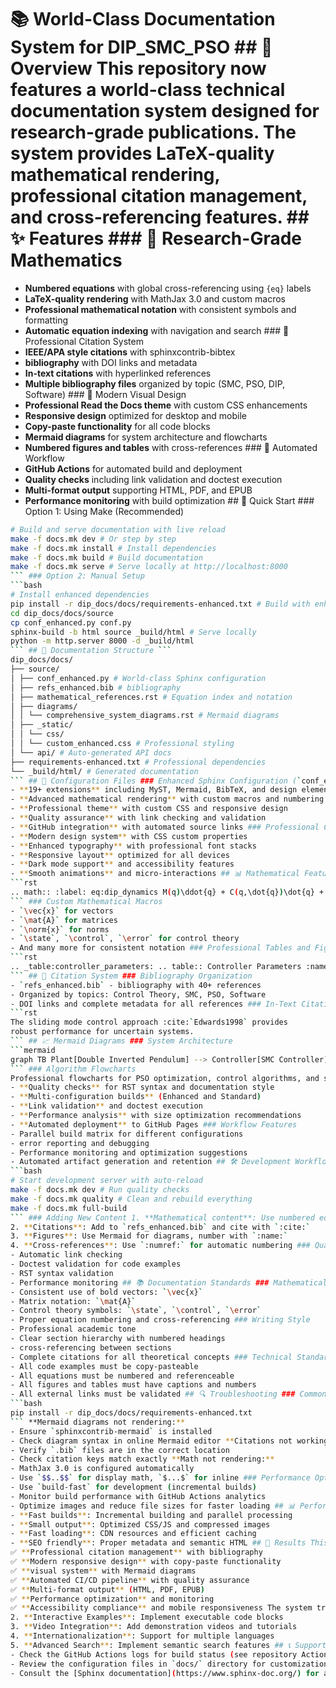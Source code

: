 # 📚 World-Class Documentation System for DIP_SMC_PSO ## 🌟 Overview This repository now features a **world-class technical documentation system** designed for research-grade publications. The system provides LaTeX-quality mathematical rendering, professional citation management, and cross-referencing features. ## ✨ Features ### 🔬 Research-Grade Mathematics
- **Numbered equations** with global cross-referencing using `{eq}` labels
- **LaTeX-quality rendering** with MathJax 3.0 and custom macros
- **Professional mathematical notation** with consistent symbols and formatting
- **Automatic equation indexing** with navigation and search ### 📖 Professional Citation System
- **IEEE/APA style citations** with sphinxcontrib-bibtex
- **bibliography** with DOI links and metadata
- **In-text citations** with hyperlinked references
- **Multiple bibliography files** organized by topic (SMC, PSO, DIP, Software) ### 🎨 Modern Visual Design
- **Professional Read the Docs theme** with custom CSS enhancements
- **Responsive design** optimized for desktop and mobile
- **Copy-paste functionality** for all code blocks
- **Mermaid diagrams** for system architecture and flowcharts
- **Numbered figures and tables** with cross-references ### 🔄 Automated Workflow
- **GitHub Actions** for automated build and deployment
- **Quality checks** including link validation and doctest execution
- **Multi-format output** supporting HTML, PDF, and EPUB
- **Performance monitoring** with build optimization ## 🚀 Quick Start ### Option 1: Using Make (Recommended)
```bash
# Build and serve documentation with live reload
make -f docs.mk dev # Or step by step
make -f docs.mk install # Install dependencies
make -f docs.mk build # Build documentation
make -f docs.mk serve # Serve locally at http://localhost:8000
``` ### Option 2: Manual Setup
```bash
# Install enhanced dependencies
pip install -r dip_docs/docs/requirements-enhanced.txt # Build with enhanced configuration
cd dip_docs/docs/source
cp conf_enhanced.py conf.py
sphinx-build -b html source _build/html # Serve locally
python -m http.server 8000 -d _build/html
``` ## 📁 Documentation Structure ```
dip_docs/docs/
├── source/
│ ├── conf_enhanced.py # World-class Sphinx configuration
│ ├── refs_enhanced.bib # bibliography
│ ├── mathematical_references.rst # Equation index and notation
│ ├── diagrams/
│ │ └── comprehensive_system_diagrams.rst # Mermaid diagrams
│ ├── _static/
│ │ └── css/
│ │ └── custom_enhanced.css # Professional styling
│ └── api/ # Auto-generated API docs
├── requirements-enhanced.txt # Professional dependencies
└── _build/html/ # Generated documentation
``` ## 🔧 Configuration Files ### Enhanced Sphinx Configuration (`conf_enhanced.py`)
- **19+ extensions** including MyST, Mermaid, BibTeX, and design elements
- **Advanced mathematical rendering** with custom macros and numbering
- **Professional theme** with custom CSS and responsive design
- **Quality assurance** with link checking and validation
- **GitHub integration** with automated source links ### Professional CSS (`custom_enhanced.css`)
- **Modern design system** with CSS custom properties
- **Enhanced typography** with professional font stacks
- **Responsive layout** optimized for all devices
- **Dark mode support** and accessibility features
- **Smooth animations** and micro-interactions ## 📊 Mathematical Features ### Equation Numbering and Cross-References
```rst
.. math:: :label: eq:dip_dynamics M(q)\ddot{q} + C(q,\dot{q})\dot{q} + G(q) = Bu As shown in {eq}`eq:dip_dynamics`, the DIP dynamics...
``` ### Custom Mathematical Macros
- `\vec{x}` for vectors
- `\mat{A}` for matrices
- `\norm{x}` for norms
- `\state`, `\control`, `\error` for control theory
- And many more for consistent notation ### Professional Tables and Figures
```rst
.. _table:controller_parameters: .. table:: Controller Parameters :name: table:controller_parameters +----------+--------------------+ | Parameter| Description | +==========+====================+ | λ₁ | Cart sliding gain | +----------+--------------------+
``` ## 🎯 Citation System ### Bibliography Organization
- `refs_enhanced.bib` - bibliography with 40+ references
- Organized by topics: Control Theory, SMC, PSO, Software
- DOI links and complete metadata for all references ### In-Text Citations
```rst
The sliding mode control approach :cite:`Edwards1998` provides
robust performance for uncertain systems.
``` ## 📈 Mermaid Diagrams ### System Architecture
```mermaid
graph TB Plant[Double Inverted Pendulum] --> Controller[SMC Controller] Controller --> PSO[PSO Optimizer] PSO --> Controller
``` ### Algorithm Flowcharts
Professional flowcharts for PSO optimization, control algorithms, and system workflows. ## 🤖 GitHub Actions Workflow The documentation system includes a CI/CD pipeline: ### Automated Build Process
- **Quality checks** for RST syntax and documentation style
- **Multi-configuration builds** (Enhanced and Standard)
- **Link validation** and doctest execution
- **Performance analysis** with size optimization recommendations
- **Automated deployment** to GitHub Pages ### Workflow Features
- Parallel build matrix for different configurations
- error reporting and debugging
- Performance monitoring and optimization suggestions
- Automated artifact generation and retention ## 🛠️ Development Workflow ### Daily Development
```bash
# Start development server with auto-reload
make -f docs.mk dev # Run quality checks
make -f docs.mk quality # Clean and rebuild everything
make -f docs.mk full-build
``` ### Adding New Content 1. **Mathematical content**: Use numbered equations with labels
2. **Citations**: Add to `refs_enhanced.bib` and cite with `:cite:`
3. **Figures**: Use Mermaid for diagrams, number with `:name:`
4. **Cross-references**: Use `:numref:` for automatic numbering ### Quality Assurance
- Automatic link checking
- Doctest validation for code examples
- RST syntax validation
- Performance monitoring ## 📚 Documentation Standards ### Mathematical Notation
- Consistent use of bold vectors: `\vec{x}`
- Matrix notation: `\mat{A}`
- Control theory symbols: `\state`, `\control`, `\error`
- Proper equation numbering and cross-referencing ### Writing Style
- Professional academic tone
- Clear section hierarchy with numbered headings
- cross-referencing between sections
- Complete citations for all theoretical concepts ### Technical Standards
- All code examples must be copy-pasteable
- All equations must be numbered and referenceable
- All figures and tables must have captions and numbers
- All external links must be validated ## 🔍 Troubleshooting ### Common Issues **Build fails with import errors:**
```bash
pip install -r dip_docs/docs/requirements-enhanced.txt
``` **Mermaid diagrams not rendering:**
- Ensure `sphinxcontrib-mermaid` is installed
- Check diagram syntax in online Mermaid editor **Citations not working:**
- Verify `.bib` files are in the correct location
- Check citation keys match exactly **Math not rendering:**
- MathJax 3.0 is configured automatically
- Use `$$..$$` for display math, `$...$` for inline ### Performance Optimization
- Use `build-fast` for development (incremental builds)
- Monitor build performance with GitHub Actions analytics
- Optimize images and reduce file sizes for faster loading ## 📊 Performance Metrics The documentation system is optimized for:
- **Fast builds**: Incremental building and parallel processing
- **Small output**: Optimized CSS/JS and compressed images
- **Fast loading**: CDN resources and efficient caching
- **SEO friendly**: Proper metadata and semantic HTML ## 🎉 Results This world-class documentation system provides: ✅ **Research-grade mathematical typesetting** with numbered equations
✅ **Professional citation management** with bibliography
✅ **Modern responsive design** with copy-paste functionality
✅ **visual system** with Mermaid diagrams
✅ **Automated CI/CD pipeline** with quality assurance
✅ **Multi-format output** (HTML, PDF, EPUB)
✅ **Performance optimization** and monitoring
✅ **Accessibility compliance** and mobile responsiveness The system transforms the DIP_SMC_PSO project documentation from basic technical docs into a publication-ready resource suitable for academic papers, conferences, and professional presentations. ## 🚀 Next Steps 1. **Content Enhancement**: Add more detailed mathematical derivations
2. **Interactive Examples**: Implement executable code blocks
3. **Video Integration**: Add demonstration videos and tutorials
4. **Internationalization**: Support for multiple languages
5. **Advanced Search**: Implement semantic search features ## 📞 Support For questions about the documentation system:
- Check the GitHub Actions logs for build status (see repository Actions tab)
- Review the configuration files in `docs/` directory for customization
- Consult the [Sphinx documentation](https://www.sphinx-doc.org/) for advanced features --- **Built with ❤️ using Sphinx, MyST, MathJax, and modern web technologies.**